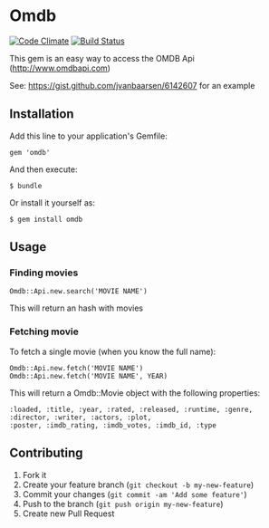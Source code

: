 # Omdb
[![Code Climate](https://codeclimate.com/repos/51dc6afbc7f3a37a72002061/badges/c245beb7b5f063dc7e94/gpa.png)](https://codeclimate.com/repos/51dc6afbc7f3a37a72002061/feed)
[![Build Status](https://travis-ci.org/jvanbaarsen/omdb.png?branch=master)](https://travis-ci.org/jvanbaarsen/omdb)

This gem is an easy way to access the OMDB Api (http://www.omdbapi.com)

See: https://gist.github.com/jvanbaarsen/6142607 for an example

## Installation

Add this line to your application's Gemfile:

    gem 'omdb'

And then execute:

    $ bundle

Or install it yourself as:

    $ gem install omdb

## Usage

### Finding movies

    Omdb::Api.new.search('MOVIE NAME')

This will return an hash with movies

### Fetching movie
To fetch a single movie (when you know the full name):

    Omdb::Api.new.fetch('MOVIE NAME')
    Omdb::Api.new.fetch('MOVIE NAME', YEAR)

This will return a Omdb::Movie object with the following properties:

    :loaded, :title, :year, :rated, :released, :runtime, :genre, :director, :writer, :actors, :plot,
    :poster, :imdb_rating, :imdb_votes, :imdb_id, :type

## Contributing

1. Fork it
2. Create your feature branch (`git checkout -b my-new-feature`)
3. Commit your changes (`git commit -am 'Add some feature'`)
4. Push to the branch (`git push origin my-new-feature`)
5. Create new Pull Request
